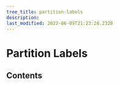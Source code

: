 ```yaml
---
tree_title: partition-labels
description: 
last_modified: 2022-06-09T21:23:28.2328
---
```


# Partition Labels

## Contents
